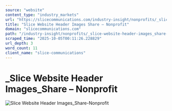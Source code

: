 ```yaml
---
source: "website"
content_type: "industry_markets"
url: "https://slicecommunications.com/industry-insight/nonprofits/_slice-website-header-images_share-nonprofit"
title: "Slice Website Header Images Share – Nonprofit"
domain: "slicecommunications.com"
path: "/industry-insight/nonprofits/_slice-website-header-images_share-nonprofit"
scraped_time: "2025-10-05T00:11:26.228829"
url_depth: 3
word_count: 11
client_name: "slice-communications"
---
```


# _Slice Website Header Images_Share – Nonprofit

![Slice Website Header Images_Share-Nonprofit](https://slicecommunications.com/wp-content/uploads/2019/04/Slice-Website-Header-Images_Share-Nonprofit.png)